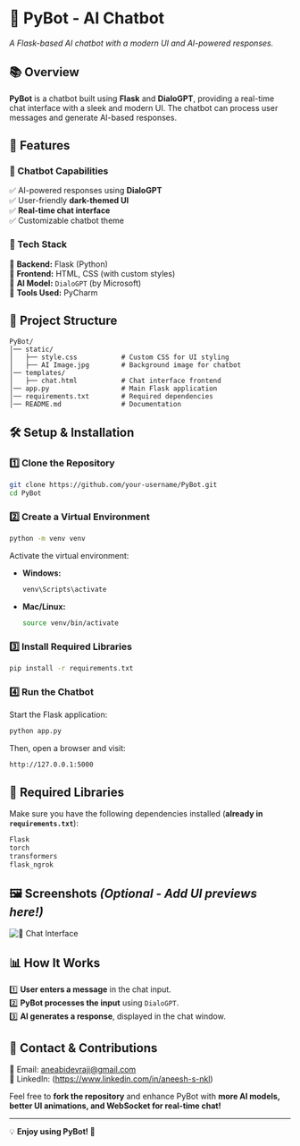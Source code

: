 
# 🤖 PyBot - AI Chatbot  
_A Flask-based AI chatbot with a modern UI and AI-powered responses._  

## 📚 Overview  
**PyBot** is a chatbot built using **Flask** and **DialoGPT**, providing a real-time chat interface with a sleek and modern UI. The chatbot can process user messages and generate AI-based responses.  

## 🚀 Features  

### 🔹 Chatbot Capabilities  
✅ AI-powered responses using **DialoGPT**  
✅ User-friendly **dark-themed UI**  
✅ **Real-time chat interface**  
✅ Customizable chatbot theme  

### 🔹 Tech Stack  
🔹 **Backend:** Flask (Python)  
🔹 **Frontend:** HTML, CSS (with custom styles)  
🔹 **AI Model:** `DialoGPT` (by Microsoft)  
🔹 **Tools Used:** PyCharm  

## 📂 Project Structure  
```
PyBot/
│── static/
│   ├── style.css           # Custom CSS for UI styling
│   ├── AI Image.jpg        # Background image for chatbot
│── templates/
│   ├── chat.html           # Chat interface frontend
│── app.py                  # Main Flask application
│── requirements.txt        # Required dependencies
│── README.md               # Documentation
```  

## 🛠️ Setup & Installation  

### 1️⃣ Clone the Repository  
```sh
git clone https://github.com/your-username/PyBot.git
cd PyBot
```  

### 2️⃣ Create a Virtual Environment  
```sh
python -m venv venv
```
Activate the virtual environment:  
- **Windows:**  
  ```sh
  venv\Scripts\activate
  ```
- **Mac/Linux:**  
  ```sh
  source venv/bin/activate
  ```  

### 3️⃣ Install Required Libraries  
```sh
pip install -r requirements.txt
```  

### 4️⃣ Run the Chatbot  
Start the Flask application:  
```sh
python app.py
```
Then, open a browser and visit:  
```
http://127.0.0.1:5000
```

## 📜 Required Libraries  
Make sure you have the following dependencies installed (**already in `requirements.txt`**):  
```txt
Flask
torch
transformers
flask_ngrok
```

## 🖼️ Screenshots *(Optional - Add UI previews here!)*  
![📌 **Chat Interface**](PowerBIDashboard.png)

## 📊 How It Works  
1️⃣ **User enters a message** in the chat input.  
2️⃣ **PyBot processes the input** using `DialoGPT`.  
3️⃣ **AI generates a response**, displayed in the chat window.  

## 📩 Contact & Contributions  
📩 Email: aneabidevraji@gmail.com  
🔗 LinkedIn: (https://www.linkedin.com/in/aneesh-s-nkl)  

Feel free to **fork the repository** and enhance PyBot with **more AI models, better UI animations, and WebSocket for real-time chat!**  

---

💡 **Enjoy using PyBot! 🚀**
